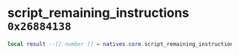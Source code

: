 # script_remaining_instructions `0x26884138`

```lua
local result --[[ number ]] = natives.core.script_remaining_instructions()
```